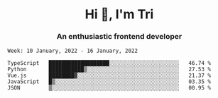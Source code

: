 <h1 align="center">Hi 👋, I'm Tri</h1>
<h3 align="center">An enthusiastic frontend developer</h3>

<!--START_SECTION:waka-->
```text
Week: 10 January, 2022 - 16 January, 2022

TypeScript   ███████████████████░░░░░░░░░░░░░░░░░░░░░░   46.74 % 
Python       ███████████▒░░░░░░░░░░░░░░░░░░░░░░░░░░░░░   27.53 % 
Vue.js       ████████▓░░░░░░░░░░░░░░░░░░░░░░░░░░░░░░░░   21.37 % 
JavaScript   █▒░░░░░░░░░░░░░░░░░░░░░░░░░░░░░░░░░░░░░░░   03.35 % 
JSON         ▒░░░░░░░░░░░░░░░░░░░░░░░░░░░░░░░░░░░░░░░░   00.95 % 
```
<!--END_SECTION:waka-->
